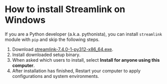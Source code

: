 # How to install Streamlink on Windows

If you are a Python developer (a.k.a. pythonista), you can install `streamlink` module with `pip` and skip the following steps.

1. Download [streamlink-7.4.0-1-py312-x86_64.exe](https://github.com/streamlink/windows-builds/releases/download/7.4.0-1/streamlink-7.4.0-1-py312-x86_64.exe).
2. Install downloaded setup binary.
3. When asked which users to install, select **Install for anyone using this computer**.
4. After installation has finished, Restart your computer to apply configurations and system environments.
